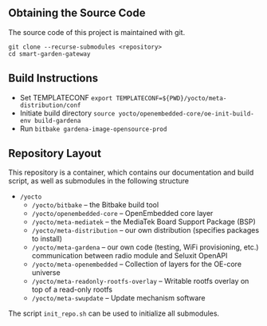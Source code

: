 ## Obtaining the Source Code ##

The source code of this project is maintained with git.

```
git clone --recurse-submodules <repository>
cd smart-garden-gateway
```

## Build Instructions ##

* Set TEMPLATECONF ```export TEMPLATECONF=${PWD}/yocto/meta-distribution/conf```
* Initiate build directory ```source yocto/openembedded-core/oe-init-build-env build-gardena```
* Run ```bitbake gardena-image-opensource-prod```

## Repository Layout ##

This repository is a container, which contains our documentation and
build script, as well as submodules in the following structure

* ```/yocto```
    * ```/yocto/bitbake``` – the Bitbake build tool
    * ```/yocto/openembedded-core``` – OpenEmbedded core layer
    * ```/yocto/meta-mediatek``` – the MediaTek Board Support Package (BSP)
    * ```/yocto/meta-distribution``` – our own distribution (specifies packages to install)
    * ```/yocto/meta-gardena``` – our own code (testing, WiFi provisioning, etc.)
      communication between radio module and Seluxit OpenAPI
    * ```/yocto/meta-openembedded``` – Collection of layers for the OE-core universe
    * ```/yocto/meta-readonly-rootfs-overlay``` – Writable rootfs overlay on top of a read-only rootfs
    * ```/yocto/meta-swupdate``` – Update mechanism software


The script ```init_repo.sh``` can be used to initialize all submodules.
